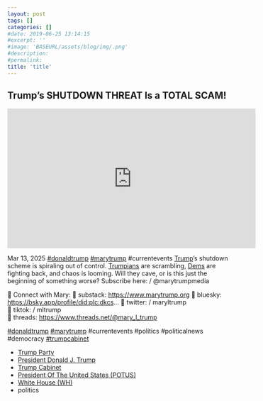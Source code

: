 ```yaml
---
layout: post
tags: []
categories: []
#date: 2019-06-25 13:14:15
#excerpt: ''
#image: 'BASEURL/assets/blog/img/.png'
#description:
#permalink:
title: 'title'
---
```



## Trump’s SHUTDOWN THREAT Is a TOTAL SCAM!
<iframe width="560" height="315" src="https://www.youtube.com/embed/ZSbTRVSqzOU?si=m5MIVIj3H17J_kFX" title="YouTube video player" frameborder="0" allow="accelerometer; autoplay; clipboard-write; encrypted-media; gyroscope; picture-in-picture; web-share" referrerpolicy="strict-origin-when-cross-origin" allowfullscreen></iframe>

Mar 13, 2025  [#donaldtrump](https://www.whitehouse.gov/administration/donald-j-trump/) [#marytrump](https://www.marytrump.org/) #currentevents
[Trump](https://www.donaldjtrump.com/)’s shutdown scheme is spiraling out of control. [Trumpians](https://www.gop.com/) are scrambling, [Dems](https://www.democrats.org/) are fighting back, and chaos is looming. Will they cave, or is this just the beginning of something worse? Subscribe here:    / @marytrumpmedia      

📱 Connect with Mary:
🔹 substack: https://www.marytrump.org 
🔹 bluesky: https://bsky.app/profile/did:plc:dkcs...
🔹 twitter:    / maryltrump   
🔹 tiktok:   / mltrump   
🔹 threads: https://www.threads.net/@mary_l_trump

[#donaldtrump](https://www.whitehouse.gov/administration/donald-j-trump/)  [#marytrump](https://www.marytrump.org/)  #currentevents  #politics #politicalnews  #democracy  [#trumpcabinet](https://www.whitehouse.gov/administration/the-cabinet/)

- [Trump Party](https://www.gop.com/)
- [President Donald J. Trump](https://www.whitehouse.gov/administration/donald-j-trump/)
- [Trump Cabinet](https://www.whitehouse.gov/administration/the-cabinet/)
- [President Of The United States (POTUS)](https://www.whitehouse.gov/)
- [White House (WH)](https://www.whitehouse.gov/)
- politics